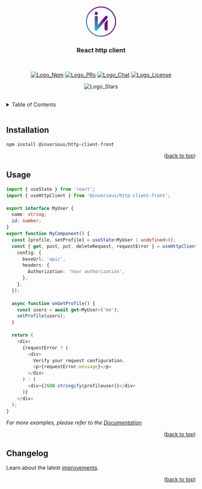 [Comment: Environments by Logo]: #
[Logo_Npm]: https://img.shields.io/badge/NPM-v0.0.0-blue
[Logo_PRs]: https://img.shields.io/badge/PRs-welcome-brightgreen.svg
[Logo_Chat]: https://img.shields.io/badge/Chat-Slack-7289da.svg
[Logo_License]: https://img.shields.io/badge/License-MIT-green.svg
[Logo_Stars]: https://img.shields.io/github/stars/Invorious?style=social
[Comment: Environments by Url]: #
[Url_Git_PRs]: https://github.com/Invorious/invorious/pulls
[Url_Npm]: https://www.npmjs.com/org/invorious
[Url_Chat]: https://invorious.slack.com

<br>
<div align="center" id="readme-top">
  <a href="../../README.md">
    <img src="../../images/logo.png" alt="Logo" width="80" height="80">
  </a>

  <br>
  <h3>React http client</h3>
  <br>

[![Logo_Npm]][Url_Npm]
[![Logo_PRs]][Url_Git_PRs]
[![Logo_Chat]][Url_Chat]
[![Logo_License]]()

![Logo_Stars]

</div>

<br>

<details>
  <summary>Table of Contents</summary>
  <ol>
    <li><a href="#installation">Installation</a></li>
    <li><a href="#usage">Usage</a></li>
    <li><a href="#changelog">Changelog</a></li>
  </ol>
</details>

<br>

<h2 id="installation">Installation</h2>

```console
npm install @invorious/http-client-front
```

<p align="right">(<a href="#readme-top">back to top</a>)</p>

<h2 id="usage">Usage</h2>

```typescript
import { useState } from 'react';
import { useHttpClient } from '@invorious/http-client-front';

export interface MyUser {
  name: string;
  id: number;
}
export function MyComponent() {
  const [profile, setProfile] = useState<MyUser | undefined>();
  const { get, post, put, deleteRequest, requestError } = useHttpClient({
    config: {
      baseUrl: 'api/',
      headers: {
        Authorization: 'Your authorization',
      },
    },
  });

  async function onGetProfile() {
    const users = await get<MyUser>('me');
    setProfile(users);
  }

  return (
    <div>
      {requestError ? (
        <div>
          Verify your request configuration.
          <p>{requestError.message}</p>
        </div>
      ) : (
        <div>{JSON.stringify(profileuser)}</div>
      )}
    </div>
  );
}
```

_For more examples, please refer to the [Documentation](https://example.com)_

<p align="right">(<a href="#readme-top">back to top</a>)</p>

<h2 id="changelog">Changelog</h2>

Learn about the latest [improvements](./CHANGELOG.md).

<p align="right">(<a href="#readme-top">back to top</a>)</p>
